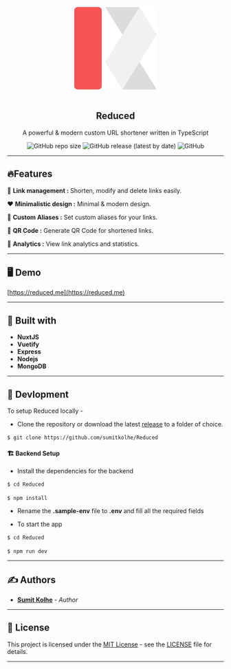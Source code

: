 <div align="center">
<img src="./logo.svg" />
<br>
<br>
<h2 ><b>Reduced</b></h2>
<p >A powerful & modern custom URL shortener written in TypeScript</p>

![GitHub repo size](https://img.shields.io/github/repo-size/sumitkolhe/reduced?style=flat-square)
![GitHub release (latest by date)](https://img.shields.io/github/v/release/sumitkolhe/reduced?style=flat-square)
![GitHub](https://img.shields.io/github/license/sumitkolhe/reduced?style=flat-square)

</div>

---
## 🔥Features

:link: **Link management :** Shorten, modify and delete links easily.

:heart: **Minimalistic design :** Minimal & modern design.

:rainbow: **Custom Aliases :** Set custom aliases for your links.

:iphone: **QR Code :** Generate QR Code for shortened links.

:rocket: **Analytics :** View link analytics and statistics.

---

## 🖥️ Demo

[https://reduced.me](https://reduced.me)

---

## 🧰 Built with

-   **NuxtJS** 
-   **Vuetify**
-   **Express** 
-   **Nodejs** 
-   **MongoDB**

---

## :construction_worker: Devlopment

To setup Reduced locally -

-   Clone the repository or download the latest [release](https://github.com/sumitkolhe/Reduced/releases) to a folder of choice.

```
$ git clone https://github.com/sumitkolhe/Reduced
```

#### :building_construction: Backend Setup

-   Install the dependencies for the backend

```
$ cd Reduced

$ npm install
```

-   Rename the **.sample-env** file to **.env** and fill all the required fields

-   To start the app

```
$ cd Reduced

$ npm run dev
```




---

## ✍️ Authors

-   [**Sumit Kolhe**](https://github.com/sumitkolhe) - _Author_

---

## 📜 License

This project is licensed under the [MIT License](https://opensource.org/licenses/MIT) - see the [LICENSE](LICENSE) file for details.

---
